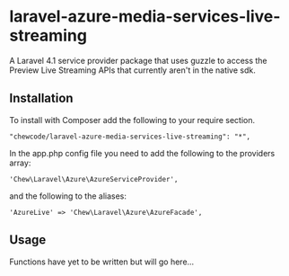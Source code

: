laravel-azure-media-services-live-streaming
===========================================

A Laravel 4.1 service provider package that uses guzzle to access the Preview Live Streaming APIs that currently aren't in the native sdk.

## Installation

To install with Composer add the following to your require section.

	"chewcode/laravel-azure-media-services-live-streaming": "*",

In the app.php config file you need to add the following to the providers array:

	'Chew\Laravel\Azure\AzureServiceProvider',

and the following to the aliases:

	'AzureLive' => 'Chew\Laravel\Azure\AzureFacade',

## Usage

Functions have yet to be written but will go here...

